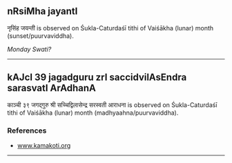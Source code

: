 ## nRsiMha jayantI
नृसिंह जयन्ती is observed on Śukla-Caturdaśī tithi of Vaiśākha (lunar) month (sunset/puurvaviddha).

_Monday Swati?_

---
## kAJcI 39 jagadguru zrI saccidvilAsEndra sarasvatI ArAdhanA
काञ्ची ३९ जगद्गुरु श्री सच्चिद्विलासेन्द्र सरस्वती आराधना is observed on Śukla-Caturdaśī tithi of Vaiśākha (lunar) month (madhyaahna/puurvaviddha).


### References
* www.kamakoti.org


---
